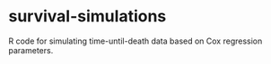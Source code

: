# survival-simulations
R code for simulating time-until-death data based on Cox regression parameters.
